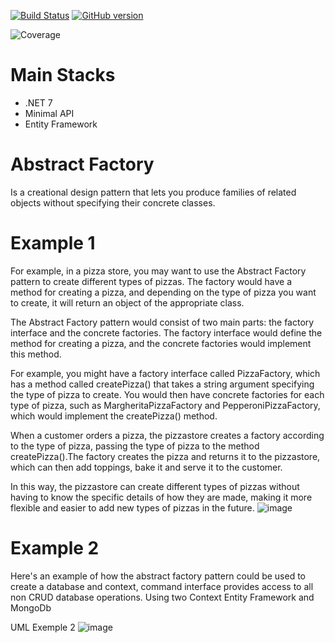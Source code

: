 [![Build Status](https://travis-ci.org/joemccann/dillinger.svg?branch=master)](https://travis-ci.org/joemccann/dillinger)
[![GitHub version](https://badge.fury.io/gh/Naereen%2FStrapDown.js.svg)](https://github.com/Naereen/StrapDown.js)



![Coverage](https://github.com/renanvolkers/DesignPatterns/main/coverage_badge.svg?sanitize=true)

# Main Stacks
* .NET 7 
* Minimal API
* Entity Framework


# Abstract Factory
Is a creational design pattern that lets you produce families of related objects without specifying their concrete classes.

# Example 1 
For example, in a pizza store, you may want to use the Abstract Factory pattern to create different types of pizzas. The factory would have a method for creating a pizza, and depending on the type of pizza you want to create, it will return an object of the appropriate class.

The Abstract Factory pattern would consist of two main parts: the factory interface and the concrete factories. The factory interface would define the method for creating a pizza, and the concrete factories would implement this method.

For example, you might have a factory interface called PizzaFactory, which has a method called createPizza() that takes a string argument specifying the type of pizza to create. You would then have concrete factories for each type of pizza, such as MargheritaPizzaFactory and PepperoniPizzaFactory, which would implement the createPizza() method.

When a customer orders a pizza, the pizzastore creates a factory according to the type of pizza, passing the type of pizza to the method createPizza().The factory creates the pizza and returns it to the pizzastore, which can then add toppings, bake it and serve it to the customer.

In this way, the pizzastore can create different types of pizzas without having to know the specific details of how they are made, making it more flexible and easier to add new types of pizzas in the future.
![image](https://user-images.githubusercontent.com/5272594/212394401-462cbd0f-98a2-4279-9365-a1b8be912808.png)


# Example 2 
Here's an example of how the abstract factory pattern could be used to create a database and context, command interface provides access to all non CRUD database operations. Using two Context Entity Framework and MongoDb


UML Exemple 2
![image](https://user-images.githubusercontent.com/5272594/212362046-999926ff-6d68-4e2b-be77-b66099b474c6.png)

